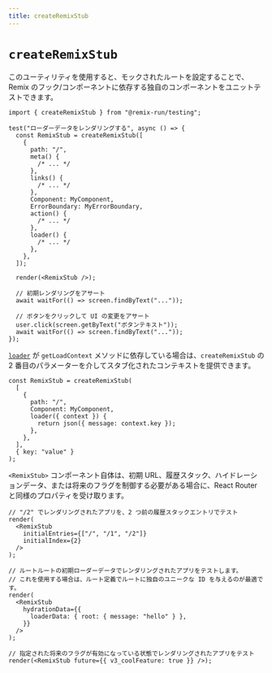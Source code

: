 ```yaml
---
title: createRemixStub
---
```


# `createRemixStub`

このユーティリティを使用すると、モックされたルートを設定することで、Remix のフック/コンポーネントに依存する独自のコンポーネントをユニットテストできます。

```tsx
import { createRemixStub } from "@remix-run/testing";

test("ローダーデータをレンダリングする", async () => {
  const RemixStub = createRemixStub([
    {
      path: "/",
      meta() {
        /* ... */
      },
      links() {
        /* ... */
      },
      Component: MyComponent,
      ErrorBoundary: MyErrorBoundary,
      action() {
        /* ... */
      },
      loader() {
        /* ... */
      },
    },
  ]);

  render(<RemixStub />);

  // 初期レンダリングをアサート
  await waitFor(() => screen.findByText("..."));

  // ボタンをクリックして UI の変更をアサート
  user.click(screen.getByText("ボタンテキスト"));
  await waitFor(() => screen.findByText("..."));
});
```

[`loader`][loader] が `getLoadContext` メソッドに依存している場合は、`createRemixStub` の 2 番目のパラメーターを介してスタブ化されたコンテキストを提供できます。

```tsx
const RemixStub = createRemixStub(
  [
    {
      path: "/",
      Component: MyComponent,
      loader({ context }) {
        return json({ message: context.key });
      },
    },
  ],
  { key: "value" }
);
```

`<RemixStub>` コンポーネント自体は、初期 URL、履歴スタック、ハイドレーションデータ、または将来のフラグを制御する必要がある場合に、React Router と同様のプロパティを受け取ります。

```tsx
// "/2" でレンダリングされたアプリを、2 つ前の履歴スタックエントリでテスト
render(
  <RemixStub
    initialEntries={["/", "/1", "/2"]}
    initialIndex={2}
  />
);

// ルートルートの初期ローダーデータでレンダリングされたアプリをテストします。
// これを使用する場合は、ルート定義でルートに独自のユニークな ID を与えるのが最適です。
render(
  <RemixStub
    hydrationData={{
      loaderData: { root: { message: "hello" } },
    }}
  />
);

// 指定された将来のフラグが有効になっている状態でレンダリングされたアプリをテスト
render(<RemixStub future={{ v3_coolFeature: true }} />);
```

[loader]: ../route/loader

